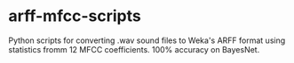 # arff-mfcc-scripts

Python scripts for converting .wav sound files to Weka's ARFF format using statistics fromm 12 MFCC coefficients. 100% accuracy on BayesNet.
